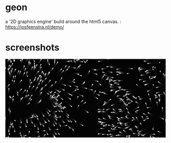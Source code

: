 # geon
a '2D graphics engine' build around the html5 canvas. : https://josfeenstra.nl/demo/

# screenshots

![image](/doc/screenshots/Capture1.PNG)
